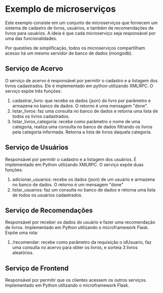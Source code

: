 # Exemplo de microserviços

Este exemplo consiste em um conjunto de microserviços que
fornecem um sistema de cadastro de livros, usuários, e também
de recomendações de livros para usuários. A ideia é que cada microserviço seja responsável por uma das funcionalidades.

Por questões de simplificação, todos os microserviços compartilham acesso há um mesmo
servidor de banco de dados (mongodb).

## Serviço de Acervo

O serviço de acervo é responsável por permitir o cadastro e a listagem dos livros
cadastrados. Ele é implementado em python utilizando XMLRPC. O serviço expõe três funções:
1. cadastrar_livro: que recebe os dados (json) do livro por parâmetro e armazena no banco de dados. O retorno é uma mensagem "done".
2. listar_livros: faz uma consulta no banco de dados e retorna uma lista de todos os livros cadastrados.
3. listar_livros_categoria: recebe como parâmetro o nome de uma categoria, realiza uma consulta no banco de dados filtrando os livros pela categoria informada. Retorna a lista de livros daquela categoria.

## Serviço de Usuários

Responsável por permitir o cadastro e a listagem dos usuários. É implementado em Python utilizando XMLRPC. O serviço expõe duas funções:
1. adicionar_usuarios: recebe os dados (json) de um usuário e armazena no banco de dados. O retorno é um mensagem "done"
2. listar_usuarios: faz um consulta no banco de dados e retorna uma lista de todos os usuários cadastrados.

## Serviço de Recomendações

Responsável por receber os dados do usuário e fazer uma recomendação de livros. Implementado em Python utilizando o microframework Flask. Expõe uma rota:
1. /recomendar: recebe como parâmetro da requisição o idUsuario, faz uma consulta no acervo para obter os livros, e sorteia 3 livros aleatórios.

## Serviço de Frontend

Responsável por permitir que os clientes acessem os outros serviços. Implementado em Python utilizando o microframework Flask.
